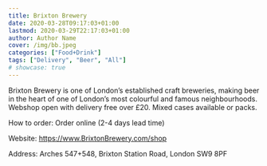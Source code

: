 ```yaml
---
title: Brixton Brewery
date: 2020-03-28T09:17:03+01:00
lastmod: 2020-03-29T22:17:03+01:00
author: Author Name
cover: /img/bb.jpeg
categories: ["Food+Drink"]
tags: ["Delivery", "Beer", "All"]
# showcase: true
---
```


Brixton Brewery is one of London’s established craft breweries, making beer in the heart of one of London’s most colourful and famous neighbourhoods. Webshop open with delivery free over £20.  Mixed cases available or packs.

How to order: Order online (2-4 days lead time) 

Website: <https://www.BrixtonBrewery.com/shop>	

Address: Arches 547+548, Brixton Station Road, London SW9 8PF	
	


